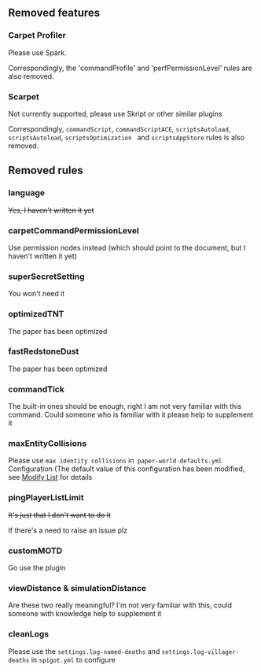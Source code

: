 ## Removed features

### Carpet Profiler

Please use Spark.

Correspondingly, the 'commandProfile' and 'perfPermissionLevel' rules are also removed.

### Scarpet

Not currently supported, please use Skript or other similar plugins

Correspondingly, ` commandScript `, ` commandScriptACE `, ` scriptsAutoload `, ` scriptsAutoload `, `scriptsOptimization `
and `scriptsAppStore` rules is also removed.

## Removed rules

### language

~~Yes, I haven't written it yet~~

### carpetCommandPermissionLevel

Use permission nodes instead (which should point to the document, but I haven't written it yet)

### superSecretSetting

You won't need it

### optimizedTNT

The paper has been optimized

### fastRedstoneDust

The paper has been optimized

### commandTick

The built-in ones should be enough, right
I am not very familiar with this command. Could someone who is familiar with it please help to supplement it

### maxEntityCollisions

Please use `max identity collisions` in` paper-world-defaults.yml`
Configuration (The default value of this configuration has been modified, see [Modify List](./DefaultModifiedConfigList) for
details

### pingPlayerListLimit

~~It's just that I don't want to do it~~

If there's a need to raise an issue plz

### customMOTD

Go use the plugin

### viewDistance & simulationDistance

Are these two really meaningful? I'm not very familiar with this, could someone with knowledge help to supplement it

### cleanLogs

Please use the `settings.log-named-deaths` and `settings.log-villager-deaths` in `spigot.yml` to configure
